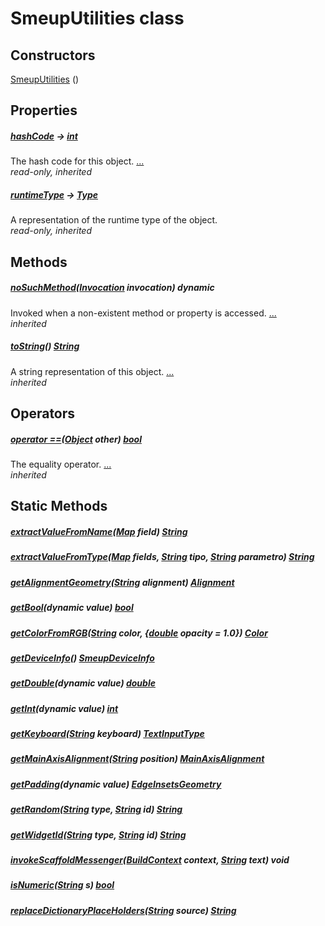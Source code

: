 


# SmeupUtilities class












## Constructors

[SmeupUtilities](../smeup_services_smeup_utilities/SmeupUtilities/SmeupUtilities.md) ()

    


## Properties

##### [hashCode](https://api.flutter.dev/flutter/dart-core/Object/hashCode.html) &#8594; [int](https://api.flutter.dev/flutter/dart-core/int-class.html)



The hash code for this object. [...](https://api.flutter.dev/flutter/dart-core/Object/hashCode.html)  
_read-only, inherited_



##### [runtimeType](https://api.flutter.dev/flutter/dart-core/Object/runtimeType.html) &#8594; [Type](https://api.flutter.dev/flutter/dart-core/Type-class.html)



A representation of the runtime type of the object.   
_read-only, inherited_




## Methods

##### [noSuchMethod](https://api.flutter.dev/flutter/dart-core/Object/noSuchMethod.html)([Invocation](https://api.flutter.dev/flutter/dart-core/Invocation-class.html) invocation) dynamic



Invoked when a non-existent method or property is accessed. [...](https://api.flutter.dev/flutter/dart-core/Object/noSuchMethod.html)  
_inherited_



##### [toString](https://api.flutter.dev/flutter/dart-core/Object/toString.html)() [String](https://api.flutter.dev/flutter/dart-core/String-class.html)



A string representation of this object. [...](https://api.flutter.dev/flutter/dart-core/Object/toString.html)  
_inherited_




## Operators

##### [operator ==](https://api.flutter.dev/flutter/dart-core/Object/operator_equals.html)([Object](https://api.flutter.dev/flutter/dart-core/Object-class.html) other) [bool](https://api.flutter.dev/flutter/dart-core/bool-class.html)



The equality operator. [...](https://api.flutter.dev/flutter/dart-core/Object/operator_equals.html)  
_inherited_





## Static Methods

##### [extractValueFromName](../smeup_services_smeup_utilities/SmeupUtilities/extractValueFromName.md)([Map](https://api.flutter.dev/flutter/dart-core/Map-class.html) field) [String](https://api.flutter.dev/flutter/dart-core/String-class.html)



   




##### [extractValueFromType](../smeup_services_smeup_utilities/SmeupUtilities/extractValueFromType.md)([Map](https://api.flutter.dev/flutter/dart-core/Map-class.html) fields, [String](https://api.flutter.dev/flutter/dart-core/String-class.html) tipo, [String](https://api.flutter.dev/flutter/dart-core/String-class.html) parametro) [String](https://api.flutter.dev/flutter/dart-core/String-class.html)



   




##### [getAlignmentGeometry](../smeup_services_smeup_utilities/SmeupUtilities/getAlignmentGeometry.md)([String](https://api.flutter.dev/flutter/dart-core/String-class.html) alignment) [Alignment](https://api.flutter.dev/flutter/painting/Alignment-class.html)



   




##### [getBool](../smeup_services_smeup_utilities/SmeupUtilities/getBool.md)(dynamic value) [bool](https://api.flutter.dev/flutter/dart-core/bool-class.html)



   




##### [getColorFromRGB](../smeup_services_smeup_utilities/SmeupUtilities/getColorFromRGB.md)([String](https://api.flutter.dev/flutter/dart-core/String-class.html) color, {[double](https://api.flutter.dev/flutter/dart-core/double-class.html) opacity = 1.0}) [Color](https://api.flutter.dev/flutter/dart-ui/Color-class.html)



   




##### [getDeviceInfo](../smeup_services_smeup_utilities/SmeupUtilities/getDeviceInfo.md)() [SmeupDeviceInfo](../smeup_models_smeup_device_info/SmeupDeviceInfo-class.md)



   




##### [getDouble](../smeup_services_smeup_utilities/SmeupUtilities/getDouble.md)(dynamic value) [double](https://api.flutter.dev/flutter/dart-core/double-class.html)



   




##### [getInt](../smeup_services_smeup_utilities/SmeupUtilities/getInt.md)(dynamic value) [int](https://api.flutter.dev/flutter/dart-core/int-class.html)



   




##### [getKeyboard](../smeup_services_smeup_utilities/SmeupUtilities/getKeyboard.md)([String](https://api.flutter.dev/flutter/dart-core/String-class.html) keyboard) [TextInputType](https://api.flutter.dev/flutter/services/TextInputType-class.html)



   




##### [getMainAxisAlignment](../smeup_services_smeup_utilities/SmeupUtilities/getMainAxisAlignment.md)([String](https://api.flutter.dev/flutter/dart-core/String-class.html) position) [MainAxisAlignment](https://api.flutter.dev/flutter/rendering/MainAxisAlignment.html)



   




##### [getPadding](../smeup_services_smeup_utilities/SmeupUtilities/getPadding.md)(dynamic value) [EdgeInsetsGeometry](https://api.flutter.dev/flutter/painting/EdgeInsetsGeometry-class.html)



   




##### [getRandom](../smeup_services_smeup_utilities/SmeupUtilities/getRandom.md)([String](https://api.flutter.dev/flutter/dart-core/String-class.html) type, [String](https://api.flutter.dev/flutter/dart-core/String-class.html) id) [String](https://api.flutter.dev/flutter/dart-core/String-class.html)



   




##### [getWidgetId](../smeup_services_smeup_utilities/SmeupUtilities/getWidgetId.md)([String](https://api.flutter.dev/flutter/dart-core/String-class.html) type, [String](https://api.flutter.dev/flutter/dart-core/String-class.html) id) [String](https://api.flutter.dev/flutter/dart-core/String-class.html)



   




##### [invokeScaffoldMessenger](../smeup_services_smeup_utilities/SmeupUtilities/invokeScaffoldMessenger.md)([BuildContext](https://api.flutter.dev/flutter/widgets/BuildContext-class.html) context, [String](https://api.flutter.dev/flutter/dart-core/String-class.html) text) void



   




##### [isNumeric](../smeup_services_smeup_utilities/SmeupUtilities/isNumeric.md)([String](https://api.flutter.dev/flutter/dart-core/String-class.html) s) [bool](https://api.flutter.dev/flutter/dart-core/bool-class.html)



   




##### [replaceDictionaryPlaceHolders](../smeup_services_smeup_utilities/SmeupUtilities/replaceDictionaryPlaceHolders.md)([String](https://api.flutter.dev/flutter/dart-core/String-class.html) source) [String](https://api.flutter.dev/flutter/dart-core/String-class.html)



   










